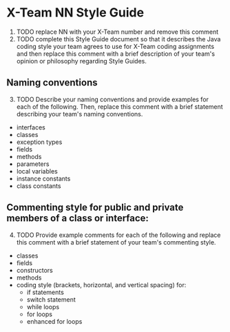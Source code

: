 # X-Team NN Style Guide

1. TODO replace NN with your X-Team number and remove this comment
2. TODO complete this Style Guide document so that it describes the Java coding style your team agrees to use for X-Team coding assignments and then replace this comment with a brief description of your team's opinion or philosophy regarding Style Guides.

## Naming conventions

3. TODO Describe your naming conventions and provide examples for each of the following.  Then, replace this comment with a brief statement describing your team's naming conventions.

* interfaces
* classes
* exception types
* fields
* methods
* parameters
* local variables
* instance constants
* class constants

## Commenting style for public and private members of a class or interface:

4. TODO Provide example comments for each of the following and replace this comment with a brief statement of your team's commenting style.

* classes
* fields
* constructors
* methods
* coding style (brackets, horizontal, and vertical spacing) for:
  * if statements
  * switch statement
  * while loops
  * for loops
  * enhanced for loops
